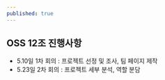```yaml
---
published: true
---
```

## OSS 12조 진행사항
- 5.10일 1차 회의 : 프로젝트 선정 및 조사, 팀 페이지 제작
- 5.23일 2차 회의 : 프로젝트 세부 분석, 역할 분담